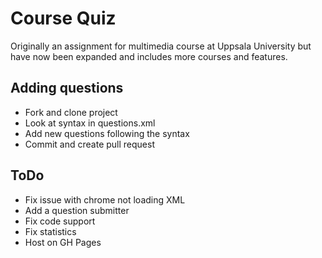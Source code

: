 # Course Quiz
Originally an assignment for multimedia course at Uppsala University but have now been expanded and includes more courses and features.

## Adding questions
- Fork and clone project
- Look at syntax in questions.xml
- Add new questions following the syntax
- Commit and create pull request

## ToDo
+ Fix issue with chrome not loading XML
+ Add a question submitter
+ Fix code support
+ Fix statistics
+ Host on GH Pages
